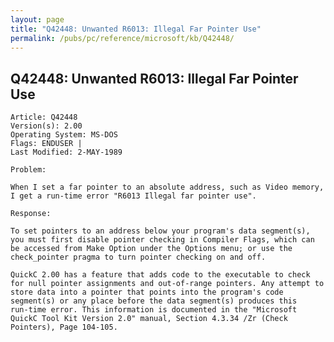 ```yaml
---
layout: page
title: "Q42448: Unwanted R6013: Illegal Far Pointer Use"
permalink: /pubs/pc/reference/microsoft/kb/Q42448/
---
```


## Q42448: Unwanted R6013: Illegal Far Pointer Use

	Article: Q42448
	Version(s): 2.00
	Operating System: MS-DOS
	Flags: ENDUSER |
	Last Modified: 2-MAY-1989
	
	Problem:
	
	When I set a far pointer to an absolute address, such as Video memory,
	I get a run-time error "R6013 Illegal far pointer use".
	
	Response:
	
	To set pointers to an address below your program's data segment(s),
	you must first disable pointer checking in Compiler Flags, which can
	be accessed from Make Option under the Options menu; or use the
	check_pointer pragma to turn pointer checking on and off.
	
	QuickC 2.00 has a feature that adds code to the executable to check
	for null pointer assignments and out-of-range pointers. Any attempt to
	store data into a pointer that points into the program's code
	segment(s) or any place before the data segment(s) produces this
	run-time error. This information is documented in the "Microsoft
	QuickC Tool Kit Version 2.0" manual, Section 4.3.34 /Zr (Check
	Pointers), Page 104-105.
